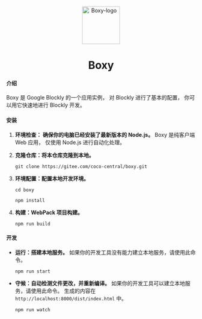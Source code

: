 <p align="center">
   <br>
   <img width="100" src="https://gitee.com/coco-central/boxy/raw/master/src/icon/logo/boxy.svg" alt="Boxy-logo"/>
</p>

<h1 align="center">
   Boxy
</h1>

<div align="center">

<!-- [![star](https://gitee.com/coco-central/boxy/badge/star.svg?theme=dark)](https://gitee.com/coco-central/boxy/stargazers)
[![fork](https://gitee.com/coco-central/boxy/badge/fork.svg?theme=dark)](https://gitee.com/coco-central/boxy/members) -->

</div>

#### 介绍

Boxy 是 Google Blockly 的一个应用实例，
对 Blockly 进行了基本的配置，
你可以用它快速地进行 Blockly 开发。

#### 安装

1. **环境检查： 确保你的电脑已经安装了最新版本的 Node.js。**
   Boxy 是纯客户端 Web 应用，
   仅使用 Node.js 进行自动化处理。

2. **克隆仓库：将本仓库克隆到本地。**

   ```
   git clone https://gitee.com/coco-central/boxy.git
   ```

3. **环境配置：配置本地开发环境。**

   ```
   cd boxy
   ```

   ```
   npm install
   ```

4. **构建：WebPack 项目构建。**

   ```
   npm run build
   ```

#### 开发

- **运行：搭建本地服务。**
如果你的开发工具没有能力建立本地服务，请使用此命令。

   ```
   npm run start
   ```

- **守候：自动检测文件更改，并重新编译。**
如果你的开发工具可以建立本地服务，请使用此命令。
生成的内容在 `http://localhost:8000/dist/index.html` 中。

   ```
   npm run watch
   ```